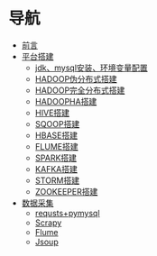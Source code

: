 # 导航

* [前言](README.md)
* [平台搭建]()
    * [jdk、mysql安装、环境变量配置](build\jdkmysql.md)
    * [HADOOP伪分布式搭建](build\1.hadoop伪分布式部署.md)
    * [HADOOP完全分布式搭建](build\2.hadoop全分布式部署.md)
    * [HADOOPHA搭建](build\3.hadoopha部署.md)
    * [HIVE搭建](build\4.hive组件部署.md)
    * [SQOOP搭建](build\5.sqoop组件部署.md)
    * [HBASE搭建](build\6.hbase组件部署.md)
    * [FLUME搭建](build\7.flume组件部署.md)
    * [SPARK搭建](build\8.spark组件部署.md)
    * [KAFKA搭建](build\9.kafka组件部署.md)
    * [STORM搭建](build\10.storm组件部署.md)
    * [ZOOKEEPER搭建](build\11.zookeeper组件部署.md)
* [数据采集]()
    * [requsts+pymysql](spider\requests+pymysql.md)
    * [Scrapy](spider\scrapy.md)
    * [Flume](spider\flume采集本地文件到hdfs.md)
    * [Jsoup](spider\jsoup.md)

